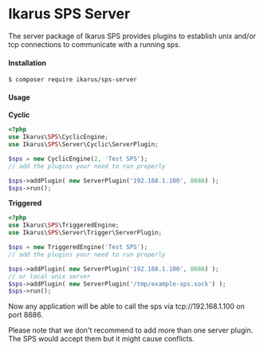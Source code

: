 # Ikarus SPS Server

The server package of Ikarus SPS provides plugins to establish unix and/or tcp connections to communicate with a running sps.

#### Installation
````bin
$ composer require ikarus/sps-server
````

#### Usage
__Cyclic__
```php
<?php
use Ikarus\SPS\CyclicEngine;
use Ikarus\SPS\Server\Cyclic\ServerPlugin;

$sps = new CyclicEngine(2, 'Test SPS');
// add the plugins your need to run properly

$sps->addPlugin( new ServerPlugin('192.168.1.100', 8686) );
$sps->run();
```
__Triggered__
```php
<?php
use Ikarus\SPS\TriggeredEngine;
use Ikarus\SPS\Server\Trigger\ServerPlugin;

$sps = new TriggeredEngine('Test SPS');
// add the plugins your need to run properly

$sps->addPlugin( new ServerPlugin('192.168.1.100', 8686) );
// or local unix server
$sps->addPlugin( new ServerPlugin('/tmp/example-sps.sock') );
$sps->run();
```
Now any application will be able to call the sps via tcp://192.168.1.100 on port 8686.

Please note that we don't recommend to add more than one server plugin. The SPS would accept them but it might cause conflicts.